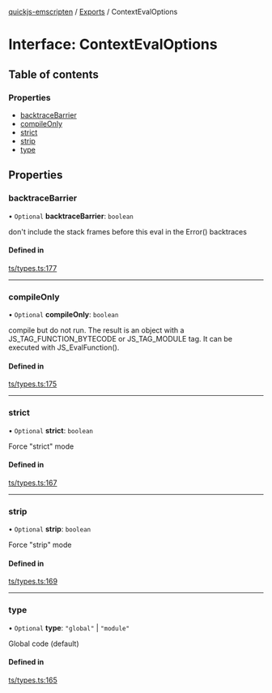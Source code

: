 [quickjs-emscripten](../README.md) / [Exports](../modules.md) / ContextEvalOptions

# Interface: ContextEvalOptions

## Table of contents

### Properties

- [backtraceBarrier](ContextEvalOptions.md#backtracebarrier)
- [compileOnly](ContextEvalOptions.md#compileonly)
- [strict](ContextEvalOptions.md#strict)
- [strip](ContextEvalOptions.md#strip)
- [type](ContextEvalOptions.md#type)

## Properties

### backtraceBarrier

• `Optional` **backtraceBarrier**: `boolean`

don't include the stack frames before this eval in the Error() backtraces

#### Defined in

[ts/types.ts:177](https://github.com/justjake/quickjs-emscripten/blob/master/ts/types.ts#L177)

___

### compileOnly

• `Optional` **compileOnly**: `boolean`

compile but do not run. The result is an object with a
JS_TAG_FUNCTION_BYTECODE or JS_TAG_MODULE tag. It can be executed
with JS_EvalFunction().

#### Defined in

[ts/types.ts:175](https://github.com/justjake/quickjs-emscripten/blob/master/ts/types.ts#L175)

___

### strict

• `Optional` **strict**: `boolean`

Force "strict" mode

#### Defined in

[ts/types.ts:167](https://github.com/justjake/quickjs-emscripten/blob/master/ts/types.ts#L167)

___

### strip

• `Optional` **strip**: `boolean`

Force "strip" mode

#### Defined in

[ts/types.ts:169](https://github.com/justjake/quickjs-emscripten/blob/master/ts/types.ts#L169)

___

### type

• `Optional` **type**: ``"global"`` \| ``"module"``

Global code (default)

#### Defined in

[ts/types.ts:165](https://github.com/justjake/quickjs-emscripten/blob/master/ts/types.ts#L165)
